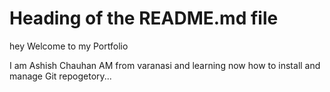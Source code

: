 # Heading of the README.md file

hey Welcome to my Portfolio

I am Ashish Chauhan AM from varanasi and learning now how to install and manage Git repogetory...

